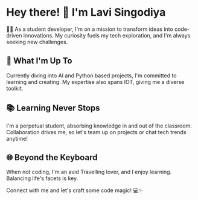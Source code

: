 # Hey there! 👋 I'm Lavi Singodiya

👩‍💻 As a student developer, I'm on a mission to transform ideas into code-driven innovations. My curiosity fuels my tech exploration, and I'm always seeking new challenges.

## 🌟 What I'm Up To

Currently diving into AI and Python based projects, I'm committed to learning and creating. My expertise also spans IOT, giving me a diverse toolkit.

## 📚 Learning Never Stops

I'm a perpetual student, absorbing knowledge in and out of the classroom. Collaboration drives me, so let's team up on projects or chat tech trends anytime!

## 🌐 Beyond the Keyboard

When not coding, I'm an avid Travelling lover, and I enjoy learning. Balancing life's facets is key.

Connect with me and let's craft some code magic! 💻✨
